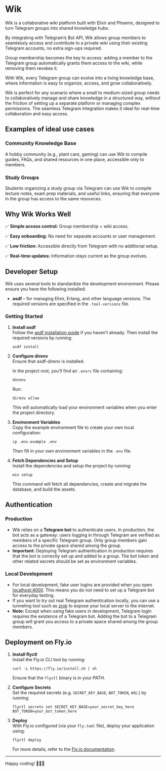 # Wik

Wik is a collaborative wiki platform built with Elixir and Phoenix, designed to turn Telegram groups into shared knowledge hubs.

By integrating with Telegram’s Bot API, Wik allows group members to seamlessly access and contribute to a private wiki using their existing Telegram accounts, no extra sign-ups required. 

Group membership becomes the key to access: adding a member to the Telegram group automatically grants them access to the wiki, while removing them revokes it.

With Wik, every Telegram group can evolve into a living knowledge base, where information is easy to organize, access, and grow collaboratively.

Wik is perfect for any scenario where a small to medium-sized group needs to collaboratively manage and share knowledge in a structured way, without the friction of setting up a separate platform or managing complex permissions. The seamless Telegram integration makes it ideal for real-time collaboration and easy access.

## Examples of ideal use cases

### Community Knowledge Base

A hobby community (e.g., plant care, gaming) can use Wik to compile guides, FAQs, and shared resources in one place, accessible only to members.

### Study Groups

Students organizing a study group via Telegram can use Wik to compile lecture notes, exam prep materials, and useful links, ensuring that everyone in the group has access to the same resources.

## Why Wik Works Well

✅ **Simple access control:** Group membership = wiki access. 

✅ **Easy onboarding:** No need for separate accounts or user management.

✅ **Low friction:** Accessible directly from Telegram with no additional setup. 

✅ **Real-time updates:** Information stays current as the group evolves.

## Developer Setup

Wik uses several tools to standardize the development environment. Please ensure you have the following installed:

*   **asdf** – for managing Elixir, Erlang, and other language versions. The required versions are specified in the `.tool-versions` file.

### Getting Started

1.  **Install asdf**  
    Follow the [asdf installation guide](https://asdf-vm.com/#/core-manage-asdf) if you haven’t already. Then install the required versions by running:
    
    ```
    asdf install
    ```
    
2.  **Configure direnv**  
    Ensure that asdf-direnv is installed. 
    
    In the project root, you’ll find an `.envrc` file containing:
    
    ```
    dotenv
    ```
    
    Run:
    
    ```
    direnv allow
    ```
    
    This will automatically load your environment variables when you enter the project directory.

3.  **Environment Variables**  
    Copy the example environment file to create your own local configuration:
    
    ```
    cp .env.example .env
    ```
    
    Then fill in your own environment variables in the `.env` file.

4.  **Fetch Dependencies and Setup**  
    Install the dependencies and setup the project by running:
    
    ```
    mix setup
    ```
    
    This command will fetch all dependencies, create and migrate the database, and build the assets.

## Authentication

### Production

*   Wik relies on a **Telegram bot** to authenticate users. In production, the bot acts as a gateway: users logging in through Telegram are verified as members of a specific Telegram group. Only group members gain access to the private space shared among the group.
*   **Important:** Deploying Telegram authentication in production requires that the bot is correctly set up and added to a group. The bot token and other related secrets should be set as environment variables.

### Local Development

*   For local development, fake user logins are provided when you open [localhost:4000](http://localhost:4000). This means you do not need to set up a Telegram bot for everyday testing.
*   If you want to try out real Telegram authentication locally, you can use a tunneling tool such as [zrok](https://zrok.io) to expose your local server to the internet.
*   **Note:** Except when using fake users in development, Telegram login requires the existence of a Telegram bot. Adding the bot to a Telegram group will grant you access to a private space shared among the group members.

## Deployment on Fly.io

1.  **Install flyctl**  
    Install the Fly.io CLI tool by running:
    
    ```
    curl -L https://fly.io/install.sh | sh
    ```
    
    Ensure that the `flyctl` binary is in your PATH.
2.  **Configure Secrets**  
    Set the required secrets (e.g. `SECRET_KEY_BASE`, `BOT_TOKEN`, etc.) by running:
    
    ```
    flyctl secrets set SECRET_KEY_BASE=your_secret_key_here BOT_TOKEN=your_bot_token_here
    ```
    
3.  **Deploy**  
    With Fly.io configured (via your `fly.toml` file), deploy your application using:
    
    ```
    flyctl deploy
    ```
    
    For more details, refer to the [Fly.io documentation](https://fly.io/docs/).

---

Happy coding! 🎉🎉🎉
